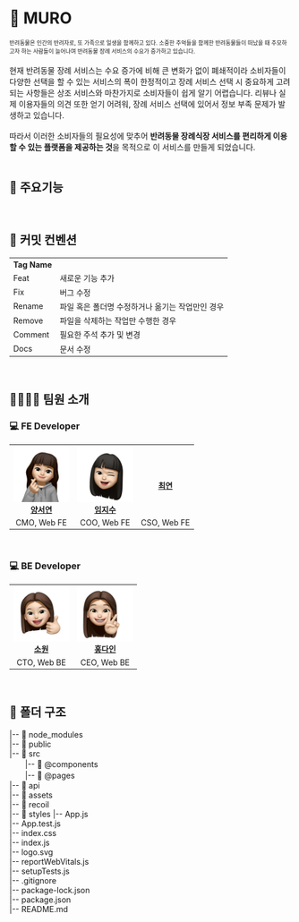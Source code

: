 
<h1>🐶 MURO</h1>
<div style="font-size: 10px;">반려동물은  인간의 반려자로, 또 가족으로 일생을 함께하고 있다. 소중한 추억들을 함께한 반려동물들이 떠났을 때 추모하고자 하는 사람들이 늘어나며 반려동물 장례 서비스의 수요가 증가하고 있습니다.
</div>
<br/>
<div>현재 반려동물 장례 서비스는 수요 증가에 비해 큰 변화가 없이 폐쇄적이라 소비자들이 다양한 선택을 할 수 있는 서비스의 폭이 한정적이고 장례 서비스 선택 시 중요하게 고려되는 사항들은 상조 서비스와 마찬가지로 소비자들이 쉽게 알기 어렵습니다. 리뷰나 실제 이용자들의 의견 또한 얻기 어려워, 장례 서비스 선택에 있어서 정보 부족 문제가 발생하고 있습니다.</div>
<br/>
<div>따라서 이러한 소비자들의 필요성에 맞추어 <b> 반려동물 장례식장 서비스를 편리하게 이용할 수 있는 플랫폼을 제공하는 것</b>을 목적으로 이 서비스를 만들게 되었습니다.</div>

<br/>

<h2>🌟 주요기능</h2>

<br/>

<h2>🌟 커밋 컨벤션</h2>
<table>
  <tbody>
    <tr>
      <th>Tag Name</th>
      <th></th>
    </tr>
    <tr>
      <td>Feat</td>
      <td>새로운 기능 추가</td>
    </tr>
    <tr>
      <td>Fix</td>
      <td>버그 수정</td>
    </tr>
    <tr>
      <td>Rename</td>
      <td>파일 혹은 폴더명 수정하거나 옮기는 작업만인 경우</td>
    </tr>
    <tr>
      <td>Remove</td>
      <td>파일을 삭제하는 작업만 수행한 경우</td>
    </tr>
    <tr>
      <td>Comment</td>
      <td>필요한 주석 추가 및 변경</td>
    </tr>
    <tr>
      <td>Docs</td>
      <td>문서 수정</td>
    </tr>
  </tbody>
</table>

<br/>

<h2>👩‍👩‍👧‍👧 팀원 소개</h2>

<h3>💻 FE Developer</h3>
<table>
  <tbody>
    <tr>
      <td align="center">
        <a href="https://github.com/yangsy02"><img src="./image/seoyeon.jpg" width="100px;" alt=""/><br /><b>양서연</b></a><br />
      </td>
      <td align="center">
        <a href="https://github.com/jisooooooooooo"><img src="./image/jisoo.png" width="100px;" alt=""/><br /><b>임지수</b></a><br />
      </td>
      <td align="center">
        <a href="https://github.com/kitechoi"><img src="" width="100px;" alt=""/><br /><b>최연</b></a><br />
      </td>
    </tr>
    <tr>
      <td align="center">CMO, Web FE</td>
      <td align="center">COO, Web FE</td>
      <td align="center">CSO, Web FE</td>
    </tr>
  </tbody>
</table>
<br/>

<h3>💻 BE Developer</h3>

<table>
  <tbody>
    <tr>
      <td align="center">
        <a href="https://github.com/cherishwish"><img src="./image/won.png" width="100px;" alt=""/><br /><b>소원</b></a><br />
      </td>
      <td align="center">
        <a href="https://github.com/Soibecameit"><img src="./image/dain.png" width="100px;" alt=""/><br /><b>홍다인</b></a><br />
      </td>
    </tr>
    <tr>
      <td align="center">CTO, Web BE</td>
      <td align="center">CEO, Web BE</td>
    </tr>
  </tbody>
</table>

<br/>

<h2>📁 폴더 구조</h2>

|-- 📁 node_modules <br/>
|-- 📁 public <br/>
|-- 📁 src <br/>
　　|-- 📁 @components <br/>
　　|-- 📁 @pages <br/>
|-- 📁 api <br/>
|-- 📁 assets <br/>
|-- 📁 recoil <br/>
|-- 📁 styles
|-- App.js <br/>
|-- App.test.js <br/>
|-- index.css <br/>
|-- index.js <br/>
|-- logo.svg <br/>
|-- reportWebVitals.js <br/>
|-- setupTests.js <br/>
|-- .gitignore <br/>
|-- package-lock.json <br/>
|-- package.json <br/>
|-- README.md


